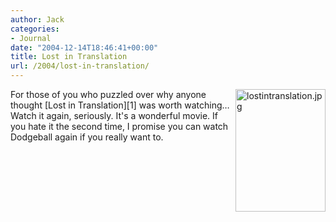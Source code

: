 ```yaml
---
author: Jack
categories:
- Journal
date: "2004-12-14T18:46:41+00:00"
title: Lost in Translation
url: /2004/lost-in-translation/
---
```


<img src="/images/blog/images/blog/lostintranslation.jpg" border="0" height="196" width="144" alt="lostintranslation.jpg" align="right" />
  

  
For those of you who puzzled over why anyone thought [Lost in Translation][1] was worth watching&#8230; Watch it again, seriously. It's a wonderful movie. If you hate it the second time, I promise you can watch Dodgeball again if you really want to.

